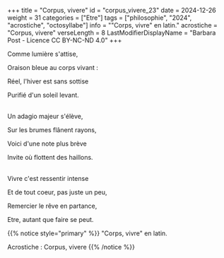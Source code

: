 +++
title = "Corpus, vivere"
id = "corpus_vivere_23"
date = 2024-12-26
weight = 31
categories = ["Etre"]
tags = ["philosophie", "2024", "acrostiche", "octosyllabe"]
info = "\"Corps, vivre\" en latin."
acrostiche = "Corpus, vivere"
verseLength = 8
LastModifierDisplayName = "Barbara Post - Licence CC BY-NC-ND 4.0"
+++

Comme lumière s'attise,

Oraison bleue au corps vivant :

Réel, l'hiver est sans sottise

Purifié d'un soleil levant.

 \
Un adagio majeur s'élève,

Sur les brumes flânent rayons,

Voici d'une note plus brève

Invite où flottent des haillons.

 \
Vivre c'est ressentir intense

Et de tout coeur, pas juste un peu,

Remercier le rêve en partance,

Etre, autant que faire se peut.

{{% notice style="primary" %}}
"Corps, vivre" en latin.

Acrostiche : Corpus, vivere
{{% /notice %}}
